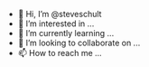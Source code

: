 - 👋 Hi, I’m @steveschult
- 👀 I’m interested in ...
- 🌱 I’m currently learning ...
- 💞️ I’m looking to collaborate on ...
- 📫 How to reach me ...

<!---
steveschult/steveschult is a ✨ special ✨ repository because its `README.md` (this file) appears on your GitHub profile.
You can click the Preview link to take a look at your changes.
--->
